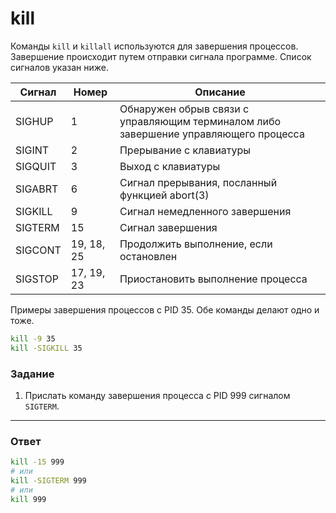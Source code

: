 # kill

Команды `kill` и `killall` используются для завершения процессов. Завершение происходит
путем отправки сигнала программе. Список сигналов указан ниже.

| Сигнал  | Номер      | Описание                                                                             |
| ------- | ---------- | ------------------------------------------------------------------------------------ |
| SIGHUP  | 1          | Обнаружен обрыв связи с управляющим терминалом либо завершение управляющего процесса |
| SIGINT  | 2          | Прерывание с клавиатуры                                                              |
| SIGQUIT | 3          | Выход с клавиатуры                                                                   |
| SIGABRT | 6          | Сигнал прерывания, посланный функцией abort(3)                                       |
| SIGKILL | 9          | Сигнал немедленного завершения                                                       |
| SIGTERM | 15         | Сигнал завершения                                                                    |
| SIGCONT | 19, 18, 25 | Продолжить выполнение, если остановлен                                               |
| SIGSTOP | 17, 19, 23 | Приостановить выполнение процесса                                                    |

Примеры завершения процессов с PID 35. Обе команды делают одно и тоже.

```bash
kill -9 35
kill -SIGKILL 35
```

### Задание

1. Прислать команду завершения процесса c PID 999 сигналом `SIGTERM`.

---

### Ответ

```bash
kill -15 999
# или
kill -SIGTERM 999
# или
kill 999
```
